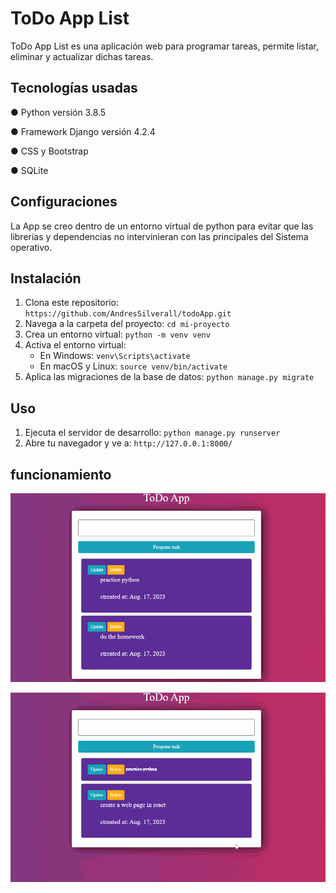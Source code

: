 # ToDo App List

ToDo App List es una aplicación web para programar tareas, permite listar, eliminar y actualizar dichas tareas.


## Tecnologías usadas

 ● Python versión 3.8.5


 ● Framework Django versión 4.2.4


 ● CSS y Bootstrap


 ● SQLite


 ## Configuraciones

 La App se creo dentro de un entorno virtual de python para evitar que las librerias y dependencias  no intervinieran con las principales del Sistema operativo.
 
## Instalación
1. Clona este repositorio: `https://github.com/AndresSilverall/todoApp.git`
2. Navega a la carpeta del proyecto: `cd mi-proyecto`
3. Crea un entorno virtual: `python -m venv venv`
4. Activa el entorno virtual: 
   - En Windows: `venv\Scripts\activate`
   - En macOS y Linux: `source venv/bin/activate`
5. Aplica las migraciones de la base de datos: `python manage.py migrate`


## Uso
1. Ejecuta el servidor de desarrollo: `python manage.py runserver`
2. Abre tu navegador y ve a: `http://127.0.0.1:8000/`


## funcionamiento

![ToDo App](AnimationTwo.gif)


![task finished](Finished.gif)
